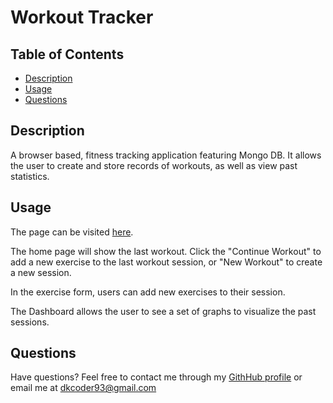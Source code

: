 # Workout Tracker


## Table of Contents
* [Description](#description)
* [Usage](#usage)
* [Questions](#questions)

## Description
A browser based, fitness tracking application featuring Mongo DB. It allows the user to create and store records of workouts, as well as view past statistics.

## Usage
The page can be visited [here]().

The home page will show the last workout. Click the "Continue Workout" to add a new exercise to the last workout session, or "New Workout" to create a new session. 

In the exercise form, users can add new exercises to their session.

The Dashboard allows the user to see a set of graphs to visualize the past sessions.

## Questions
Have questions? Feel free to contact me through my [GithHub profile](https://github.com/buneroskoviche) 
or email me at dkcoder93@gmail.com


